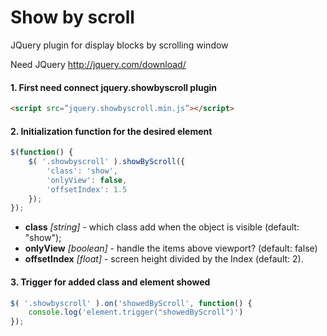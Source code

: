 Show by scroll
========

JQuery plugin for display blocks by scrolling window

Need JQuery http://jquery.com/download/

#### 1. First need connect jquery.showbyscroll plugin

```html
<script src=”jquery.showbyscroll.min.js”></script>
```

#### 2. Initialization function for the desired element
```javascript
$(function() {
	$( '.showbyscroll' ).showByScroll({
		'class': 'show',
		'onlyView': false,
		'offsetIndex': 1.5
	});
});
```
- **class** *[string]* - which class add when the object is visible (default: "show");
- **onlyView** *[boolean]* - handle the items above viewport? (default: false)
- **offsetIndex** *[float]* - screen height divided by the Index (default: 2).

#### 3. Trigger for added class and element showed
```javascript
$( '.showbyscroll' ).on('showedByScroll', function() {
	console.log('element.trigger("showedByScroll")')
});
```